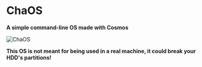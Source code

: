 # ChaOS
**A simple command-line OS made with Cosmos**

![ChaOS](https://raw.githubusercontent.com/ekeleze/ChaOS/3358f6b36035fb5a294f32333127ce54037b573c/ChaOS/Resources/ChaOS.png)

**This OS is not meant for being used in a real machine, it could break your HDD's partitions!**
